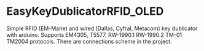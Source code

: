 # EasyKeyDublicatorRFID_OLED
Simple RFID (EM-Marie) and wired (Dallas, Cyfral, Metacom) key dublicator with arduino. Supports EM4305, T5577, RW-1990.1 RW-1990.2 TM-01 TM2004 protocols. There are connections scheme in the project.

